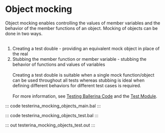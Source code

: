 # Object mocking

Object mocking enables controlling the values of member variables and the behavior of
the member functions of an object. Mocking of objects can be done in two ways. <br/><br/>
1. Creating a test double - providing an equivalent mock object in place of the real<br/>
2. Stubbing the member function or member variable - stubbing the behavior of functions
and values of variables<br/><br/>
Creating a test double is suitable when a single mock function/object can be used
throughout all tests whereas stubbing is ideal when defining different behaviors for
different test cases is required.<br/><br/>
For more information, see [Testing Ballerina Code](https://ballerina.io/learn/testing-ballerina-code/testing-quick-start/)
and the [Test Module](https://docs.central.ballerina.io/ballerina/test/latest/).

::: code testerina_mocking_objects_main.bal :::

::: code testerina_mocking_objects_test.bal :::

::: out testerina_mocking_objects_test.out :::